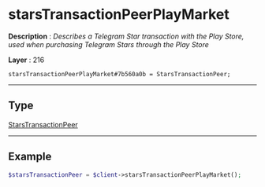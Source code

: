 # starsTransactionPeerPlayMarket

**Description** : *Describes a Telegram Star transaction with the Play Store, used when purchasing Telegram Stars through the Play Store*

**Layer** : 216

```tl
starsTransactionPeerPlayMarket#7b560a0b = StarsTransactionPeer;
```

---

## Type

[StarsTransactionPeer](type/StarsTransactionPeer)

---

## Example

```php
$starsTransactionPeer = $client->starsTransactionPeerPlayMarket();
```